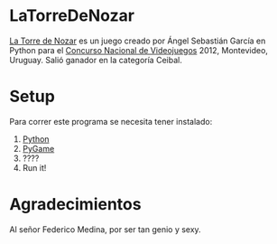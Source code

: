 LaTorreDeNozar
==============

[La Torre de Nozar](http://sebagames.wordpress.com/2012/11/25/nuevo-juego-freeware-la-torre-de-nozar/) es un juego creado por Ángel Sebastián García en Python para el [Concurso Nacional de Videojuegos](http://latu21.latu.org.uy/ingenio/videojuegos/) 2012, Montevideo, Uruguay. Salió ganador en la categoría Ceibal.


Setup
=====

Para correr este programa se necesita tener instalado:

1. [Python](http://www.python.org/)
2. [PyGame](http://www.pygame.org/)
3. ????
4. Run it!


Agradecimientos
===============

Al señor Federico Medina, por ser tan genio y sexy.
